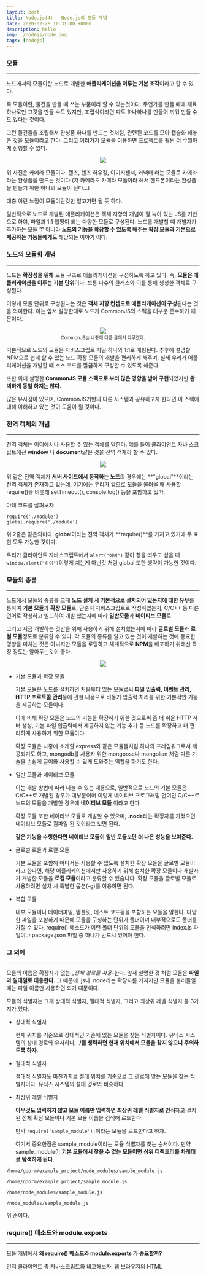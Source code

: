 ```yaml
---
layout: post
title: Node.js(4) - Node.js의 모듈 개념
date: 2020-02-28 10:31:00 +0000
description: hello
img: ./nodejs/node.png
tags: [nodejs]
---
```


### 모듈

---

노드에서의 모듈이란 노드로 개발한 **애플리케이션을 이루는 기본 조각**이라고 할 수 있다.

즉 모듈이란, 물건을 만들 때 쓰는 부품이라 할 수 있는것이다. 무언가를 만들 때에 재료 하나로만 그것을 만들 수도 있지만, 조립식이라면 파트 하나하나를 만들어 끼워 만들 수도 있다는 것이다.

그런 물건들을 조립해서 완성품 하나를 만드는 것처럼, 관련된 코드를 모아 캡슐화 해놓은 것을 모듈이라고 한다. 그리고 여러가지 모듈을 이용하면 프로젝트를 훨씬 더 수월하게 진행할 수 있다.

<center><img src="/assets/img/nodejs/2020-02-28-Node.js-공부(4)/1.png"></center>

위 사진은 카메라 모듈이다. 렌즈, 렌즈 하우징, 이미지센서, 커넥터 라는 모듈로 카메라라는 완성품을 만드는 것이다.(저 카메라도 카메라 모듈이라 해서 핸드폰이라는 완성품을 만들기 위한 하나의 모듈이 된다...)

대충 이런 느낌이 모듈이란것만 알고가면 될 듯 하다.

일반적으로 노드로 개발된 애플리케이션은 객체 지향의 개념이 잘 녹아 있는 JS를 기반으로 하여, 파일과 1:1 맵핑이 되는 다양한 모듈로 구성된다. 노드를 개발할 때 개발자가 추가하는 모듈 뿐 아니라 **노드의 기능을 확장할 수 있도록 해주는 확장 모듈과 기본으로 제공하는 기능들에게도** 해당되는 이야기 이다.

### 노드의 모듈화 개념

---

노드는 **확장성을 위해** 모듈 구조로 애플리케이션을 구성하도록 하고 있다. 즉, **모듈은 애플리케이션을 이루는 기본 단위**이다. 보통 다수의 클래스와 이를 통해 생성한 객체로 구성된다.

이렇게 모듈 단위로 구성된다는 것은 **객체 지향 컨셉으로 애플리케이션이 구성**된다는 것을 의미한다. 이는 앞서 설명한대로 노드가 CommonJS의 스펙을 대부분 준수하기 때문이다.

<center><img src="/assets/img/nodejs/2020-02-28-Node.js-공부(4)/2.png"></center>
<center><small>CommonJS는 나중에 다른 글에서 다루겠다.</small></center>

기본적으로 노드의 모듈은 자바스크립트 파일 하나와 1:1로 매핑된다. 추후에 설명할 NPM으로 쉽게 할 수 있는 노드 확장 모듈의 개발을 편리하게 해주며, 실제 우리가 어플리케이션을 개발할 떄 소스 코드를 깔끔하게 구성할 수 있도록 해준다.

또한 위에 설명한 **CommonJS 모듈 스펙으로 부터 많은 영향을 받아 구현**되었지만 **완벽하게 동일 하지는 않다.**

많은 유사점이 있으며, CommonJS기반의 다른 시스템과 공유하고자 한다면 이 스펙에 대해 이해하고 있는 것이 도움이 될 것이다.

### 전역 객체의 개념

---

전역 객체는 어디에서나 사용할 수 있는 객체를 말한다. 예를 들어 클라이언트 자바 스크립트에선 **window** 나 **document**같은 것을 전역 객체라 할 수 있다.

<center><img src="/assets/img/nodejs/2020-02-28-Node.js-공부(4)/3.png"></center>

위 같은 전역 객체가 **서버 사이드에서 동작하는 노드**의 경우에는 **"global"**이라는 전역 객체가 존재하고 있는데, 여기에는 우리가 앞으로 모듈을 불러올 때 사용할 require()을 비롯해 setTimeout(), console.log() 등을 포함하고 있따.

아래 코드를 살펴보자

    require('./module')
    global.require('./module')

위 2줄은 같은의미다. **global**이라는 전역 객체가 **require()**를 가지고 있기에 두 표현 모두 가능한 것이다.

우리가 클라이언트 자바스크립트에서 `alert("하이")` 같이 창을 띄우고 싶을 때 `window.alert("하이")`이렇게 치는게 아닌것 처럼 global 또한 생략이 가능한 것이다.

### 모듈의 종류

---

노드에서 모듈의 종류를 크게 **노드 설치 시 기본적으로 설치되어 있는지에 대한 유무**를 통하여 **기본 모듈**과 **확장 모듈**로, 단순히 자바스크립트로 작성하였는지, C/C++ 등 다른 언어로 작성하고 빌드하여 개발 했는지에 따라 **일반모듈**과 **네이티브 모듈**로

그리고 지금 개발하는 것만을 위해 사용하기 위해 설치했는지에 따라 **글로벌 모듈**과 **로컬 모듈**정도로 분류할 수 있다. 각 모듈의 종류를 알고 있는 것이 개발하는 것에 중요한 영향을 미치는 것은 아니지만 모듈을 로딩하고 체계적으로 **NPM**을 배포하기 위해선 특징 정도는 알아두는것이 좋다.

<center><img src="/assets/img/nodejs/2020-02-28-Node.js-공부(4)/4.png"></center>

- 기본 모듈과 확장 모듈

  기본 모듈은 노드를 설치하면 처음부터 있는 모듈로써 **파일 입출력, 이벤트 관리, HTTP 프로토콜 관리**등에 관한 내용으로 비동기 입출력 처리를 위한 기본적인 기능을 제공하는 모듈이다.

  이에 비해 확장 모듈은 노드의 기능을 확장하기 위한 것으로써 좀 더 쉬운 HTTP 서버 생성, 기본 파일 입출력에서 제공하지 않는 기능 추가 등 노드를 확장하고 더 편리하게 사용하기 위한 모듈이다.

  확장 모듈은 나중에 소개할 express와 같은 모듈들처럼 하나의 프레임워크로서 제공되기도 하고, mongodb를 사용키 위한 mongoose나 mongolian 처럼 다른 기술을 손쉽게 끌어와 사용할 수 있게 도와주는 역할을 하기도 한다.

- 일반 모듈과 네이티브 모듈

  이는 개발 방법에 따라 나눌 수 있는 내용으로, 일반적으로 노드의 기본 모듈은 C/C++로 개발된 경우가 대부분이며 이렇게 네이티브 프로그래밍 언어인 C/C++로 노드의 모듈을 개발한 경우에 **네이티브 모듈** 이라고 한다.

  확장 모듈 또한 네이티브 모듈로 개발할 수 있으며, **.node**라는 확장자를 가졌으면 네이티브 모듈로 컴파일 된 것이라고 보면 된다.

  **같은 기능을 수행한다면 네이티브 모듈이 일반 모듈보단 더 나은 성능을 보여준다.**

- 글로벌 로듈과 로컬 모듈

  기본 모듈을 포함해 어디서든 사용할 수 있도록 설치한 확장 모듈을 글로벌 모듈이라고 한다면, 해당 어플리케이션에서만 사용하기 위해 설치한 확장 모듈이나 개발자가 개발한 모듈을 **로컬 모듈**이라고 분류할 수 있습니다. 확장 모듈을 글로벌 모듈로 사용하려면 설치 시 특별한 옵션(-g)를 이용하면 된다.

- 복합 모듈

  내부 모듈이나 데이터파일, 템플릿, 테스트 코드등을 포함하는 모듈을 말한다. 다양한 파일을 포함하기 때문에 모듈을 구성하는 단위가 폴더이며 내부적으로도 폴더를 가질 수 있다. require() 메소드가 이런 폴더 단위의 모듈을 인식하려면 index.js 파일이나 package.json 파일 중 하나가 반드시 있어야 한다.

### 그 외에

---

모듈의 이름은 확장자가 없는 \__전체 경로를 사용_-한다. 앞서 설명한 것 처럼 모듈은 **파일과 일대일로 대응한다.** 그 때문에 .js나 .node라는 확장자를 가지지만 모듈을 불러들일 때는 파일 이름만 사용하면 되기 때문이다.

모듈의 식별자는 크게 상대적 식별자, 절대적 식별자, 그리고 최상위 레벨 식별자 등 3가지가 있다.

- 상대적 식별자

  현재 위치를 기준으로 상대적인 기준에 있는 모듈을 찾는 식별자이다. 유닉스 시스템의 상대 경로와 유사하나, **./를 생략하면 현재 위치에서 모듈을 찾지 않으니 주의하도록 하자.**

- 절대적 식별자

  절대적 식별자도 마찬가지로 절대 위치를 기준으로 그 경로에 맞는 모듈을 찾는 식별자이다. 유닉스 시스템의 절대 경로와 비슷하다.

- 최상위 레벨 식별자

  **아무것도 입력하지 않고 모듈 이름만 입력하면 최상위 레벨 식별자로 인식**하고 설치된 전체 확장 모듈이나 기본 모듈 이름을 검색해 로드한다.

  만약 `require('sample_module');`이라는 모듈을 로드한다고 하자.

  여기서 중요한점은 sample_module이라는 모듈 식별자를 찾는 순서이다. 만약 sample_module이 **기본 모듈에서 찾을 수 없는 모듈이면** **상위 디렉토리를 차례대로 탐색하게 된다**.

`/home/goorm/example_project/node_modules/sample_module.js`

`/home/goorm/example_project/sample_module.js`

`/home/node_modules/sample_module.js`

`/node_modules/sample_module.js`

위 순이다.

### require() 메소드와 module.exports

---

모듈 개념에서 **왜 require() 메소드와 module.exports 가 중요할까?**

먼저 클라이언트 측 자바스크립트와 비교해보자. 웹 브라우저의 HTML <script> 태그로 필요한 JS를 연결하고 호출하게 되어있다.

    <html>
    	<body>
    		<sciprt src="goorm1.js"></script>
    	</body>
    </html>
    <!-- 예제는 구름EDU에서 가져왔다. -->

이렇게 HTML 스크립트로 명시된 JS 파일들은 웹브라우저에 의해 로딩되며 서로 참조하거나 호출한다.

**그런데 노드는 HTML을 사용하지 않는다.**

그래서 서로 다른 JS 끼리 참조하고 호출하는 방법이 필요하다. 여기서 등장하는게 바로 require(), module.exports이다.

require()메소드는 모듈 식별자인 module.exports를 이용해 모듈이 제공하는 함수나 객체 등을 반환한다. 만약 불러온 모듈이 다른 모듈이 있어야 한다면 그 모듈도 같이 로드하도록 되어있다.

이것이 **노드 모듈화에서 핵심**이다.

노드에서 하나의 JS 파일은 하나의 모듈이 될 수 있다. 이때 JS 파일 내부에 함수나 변수를 module.exports에 할당하면 외부에서 접근할 수 있다.

